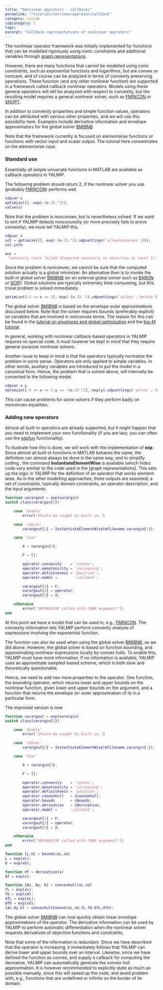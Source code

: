 ```yaml
---
title: "Nonlinear operators - callbacks"
permalink: "/tutorial/nonlinearoperatorscallback"
category: inside
subcategory: 1
tags:
excerpt: "Callback representations of nonlinear operators"
---
```


The nonlinear operator framework was initially implemented for functions that can be modelled rigorously using conic constraints and additional variables through [graph representations](/tutorial/nonlinearoperatorsgraphs).

However, there are many functions that cannot be modelled using conic constraints, such as exponential functions and logarithms, but are convex or concave, and of course can be analyzed in terms of convexity preserving operations. These function (and any other nonlinear function) are supported in a framework called callback nonlinear operators. Models using these general operators will still be analyzed with respect to convexity, but the resulting model requires a general nonlinear solver, such as [FMINCON](/solver/fmincon) or [SNOPT](/solver/snopt).

In addition to convexity properties and simple function values, operators can be attributed with various other properties, and we will use this possibility here. Examples include derivative information and envelope approximators for the global solver [BMIBNB](/solver/bmibnb).

Note that the framework currently is focused on elementwise functions or functions with vector input and scalar output. The tutorial here concentrates on the elementwise case. 

### Standard use

Essentially all simple univariate functions in MATLAB are available as callback operators in YALMIP.

The following problem should return 2, if the nonlinear solver you use (probably [FMINCON](/solver/fmincon)) performs well.

````matlab
sdpvar x
optimize([],-exp(-(x-2).^2));
value(x)
````

Note that the problem is nonconvex, but is nevertheless solved. If we want to exit if YALMIP detects nonconvexity (or more precisely fails to prove convexity), we must tell YALMIP this.

````matlab
sdpvar x
sol = optimize([],-exp(-(x-2).^2),sdpsettings('allownonconvex',0));
sol.info

ans =
 'Convexity check failed (Expected convexity in objective at level 1)'
````

Since the problem is nonconvex, we cannot be sure that the computed solution actually is a global minimizer. An alternative then is to invoke the built-in global solver [BMIBNB](/solver/bmibnb) (or an external global solver such as [BARON](/solver/baron) or [SCIP](/solver/scip)). Global solutions are typically extremely time-consuming, but this trivial problem is solved immediately.

````matlab
optimize([-5 <= x <= 5],-exp(-(x-2).^2),sdpsettings('solver','bmibnb'));
````

The global solver [BMIBNB](/solver/bmibnb) is based on the envelope outer approximations discussed below. Note that the solver requires bounds (preferably explicit) on variables that are involved in nonconvex terms. The reason for this can be found in the [tutorial on envelopes and global optimization](/tutorial/envelopesinbmibnb) and the [big-M tutorial](/tutorial/bigmandconvexhulls).

In general, working with nonlinear callback-based operators in YALMIP requires no special code. It must however be kept in mind that they require general-purpose nonlinear solvers.

Another issue to keep in mind is that the operators typically normalize the problem in some sense. Operators are only applied to simple variables. In other words, auxiliary variables are introduced to put the model in a canonical form. Hence, the problem that is solved above, will internally be converted to the following model.

````matlab
sdpvar x y
optimize([-5 <= x <= 5,y == -(x-2).^2],-exp(y),sdpsettings('solver','bmibnb'));
````

This can cause problems for some solvers if they perform badly on nonconvex equalities.


### Adding new operators

Almost all built-in operators are already supported, but it might happen that you need to implement your own functionality (if you are lazy, you can often use the [sdpfun](/command/sdpfun) functionality).

To illustrate how this is done, we will work with the implementation of **exp**. Since almost all built-in functions in MATLAB behaves the same, the definition can almost always be done in the same way, and to simplify coding , the command **InstantiateElementWise** is available (which hides code very similiar to the code used in the [graph representations]. This sets up the logic in YALMIP for the definition of an operator that works element-wise. As in the other modelling approaches, three outputs are assumed; a set of constraints, typically domain constraints, an operator description, and the input arguments.

````matlab
function varargout = exp(varargin)
switch class(varargin{1})

    case 'double'
        error('Should be caught by built-in.')

    case 'sdpvar'
        varargout{1} = InstantiateElementWise(mfilename,varargin{:});

    case 'char'

        X = varargin{3};

        F = [];

        operator.convexity    = 'convex';
        operator.monotonicity = 'increasing';
        operator.definiteness = 'positive';
        operator.model =        'callback';

        varargout{1} = F;
        varargout{2} = operator;
        varargout{3} = X;

    otherwise
        error('SDPVAR/EXP called with CHAR argument?');
end

````

At this point we have a model that can be used in, e.g., [FMINCON](/solver/fmincon). The convexity information lets YALMIP perform convexity analysis of expressions involving the exponential function.

The function can also be used when using the global solver [BMIBNB](/solver/bmibnb), as we did above. However, the global solver is based on function bounding, and approximating nonlinear expressions locally by convex hulls. To enable this, YALMIP must have more information. If no information is available, YALMIP uses an approximate sampled-based scheme, which is both slow and theoretically questionable.

Hence, we need to add two more properties to the operator. One function, the bounding operator, which returns lower and upper bounds on the nonlinear function, given lower and upper bounds on the argument, and a function that returns the envelope (or outer approximation of it) in a particular form.

The improved version is now

````matlab
function varargout = exp(varargin)
switch class(varargin{1})

    case 'double'
        error('Should be caught by built-in.')

    case 'sdpvar'
        varargout{1} = InstantiateElementWise(mfilename,varargin{:});

    case 'char'

        X = varargin{3};

        F = [];

        operator.convexity    = 'convex';
        operator.monotonicity = 'increasing';
        operator.definiteness = 'positive';
        operator.convexhull   = @convexhull;
        operator.bounds       = @bounds;
        operator.derivative   = @derivative;
        operator.model =      'callback';

        varargout{1} = F;
        varargout{2} = operator;
        varargout{3} = X;

    otherwise
        error('SDPVAR/EXP called with CHAR argument?');
end

function [L,U] = bounds(xL,xU)
L = exp(xL);
U = exp(xU);

function df = derivative(x)
df = exp(x);

function [Ax, Ay, b] = convexhull(xL,xU)
fL = exp(xL);
fU = exp(xU);
dfL = exp(xL);
dfU = exp(xU);
[Ax,Ay,b] = convexhullConvex(xL,xU,fL,fU,dfL,dfU);

````

The global solver [BMIBNB](/solver/bmibnb) can now quickly obtain linear envelope approximations of the operator. The derivative information can be used by YALMIP to perform automatic differentiation when the nonlinear solver requests derivatives of objective functions and constraints.

Note that some of the information is redundant. Since we have described that the operator is increasing, it immediately follows that YALMIP can derive lower and upper bounds over an interval. Likewise, since we have defined the function as convex, and supply a callback for computing the derivative, YALMIP can automatically generate the convex hull approximation. It is however recommended to explicitly state as much as possible manually, since this will speed up the code, and avoid problem with, e.g., functions that are undefined or infinite  on the border of its domain.
